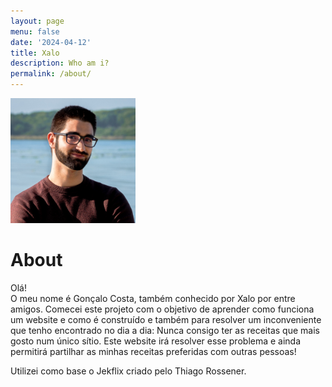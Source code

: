 ```yaml
---
layout: page
menu: false
date: '2024-04-12'
title: Xalo
description: Who am i?
permalink: /about/
---
```


<img class="img-rounded" src="/assets/img/uploads/foto_eu.png" alt="Gonçalo Costa" width="200">

# About

Olá!  
O meu nome é Gonçalo Costa, também conhecido por Xalo por entre amigos.
Comecei este projeto com o objetivo de aprender como funciona um website e como é construído e também para resolver um inconveniente que tenho encontrado no dia a dia: Nunca consigo ter as receitas que mais gosto num único sítio. Este website irá resolver esse problema e ainda permitirá partilhar as minhas receitas preferidas com outras pessoas!

Utilizei como base o Jekflix criado pelo Thiago Rossener.
